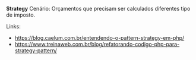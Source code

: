 **Strategy**
Cenário: Orçamentos que precisam ser calculados diferentes tipo de imposto.

Links: 
- https://blog.caelum.com.br/entendendo-o-pattern-strategy-em-php/
- https://www.treinaweb.com.br/blog/refatorando-codigo-php-para-strategy-pattern/